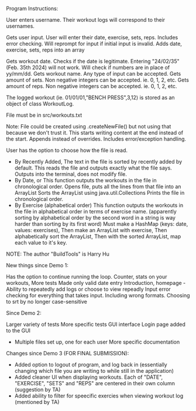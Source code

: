 Program Instructions:

User enters username. Their workout logs will correspond to their usernames.

Gets user input. User will enter their date, exercise, sets, reps. Includes error checking. Will reprompt for input if initial input is invalid. Adds date, exercise, sets, reps into an array

Gets workout date. Checks if the date is legitimate. Entering "24/02/35" (Feb. 35th 2024) will not work. Will check if numbers are in place of yy/mm/dd. Gets workout name. Any type of input can be accepted. Gets amount of sets. Non negative integers can be accepted. ie. 0, 1, 2, etc. Gets amount of reps. Non negative integers can be accepted. ie. 0, 1, 2, etc.

The logged workout (ie. 01/01/01,"BENCH PRESS",3,12) is stored as an object of class WorkoutLog.

File must be in src/workouts.txt

Note: File could be created using .createNewFile() but not using that because we don't trust it. This starts writing content at the end instead of the start. Appends instead of overrides. Includes error/exception handling.

User has the option to choose how the file is read.
- By Recently Added,
The text in the file is sorted by recently added by default. This reads the file and outputs exactly what the file says. Outputs into the terminal, does not modify file.
- By Date, or
This function outputs the workouts in the file in chronological order. Opens file, puts all the lines from that file into an ArrayList Sorts the ArrayList using java.util.Collections Prints the file in chronological order.
- By Exercise (alphabetical order)
This function outputs the workouts in the file in alphabetical order in terms of exercise name. (apparently sorting by alphabetical order by the second word in a string is way harder than sorting by its first word) Must make a HashMap (keys: date, values: exercises), Then make an ArrayList with exercise, Then alphabetically sort the ArrayList, Then with the sorted ArrayList, map each value to it's key.

NOTE: The author "BuildTools" is Harry Hu

New things since Demo 1:

Has the option to continue running the loop.
Counter, stats on your workouts,
More tests
Made only valid date entry
Introduction, homepage - Ability to repeatedly add logs or choose to view repeadly
Input error checking for everything that takes input. Including wrong formats.
Choosing to srt by no longer case-sensitive

Since Demo 2:

Larger variety of tests
More specific tests
GUI interface
Login page added to the GUI
 - Multiple files set up, one for each user
More specific documentation

Changes since Demo 3 (FOR FINAL SUBMISSION):
- Added option to logout of program, and log back in (essentially changing which file you are writing to while still in the application)
- Added cleaner UI when displaying workouts. Each of "DATE", "EXERCISE", "SETS" and "REPS" are centered in their own column (suggestion by TA)
- Added ability to filter for speecific exercies when viewing workout log (mentioned by TA)